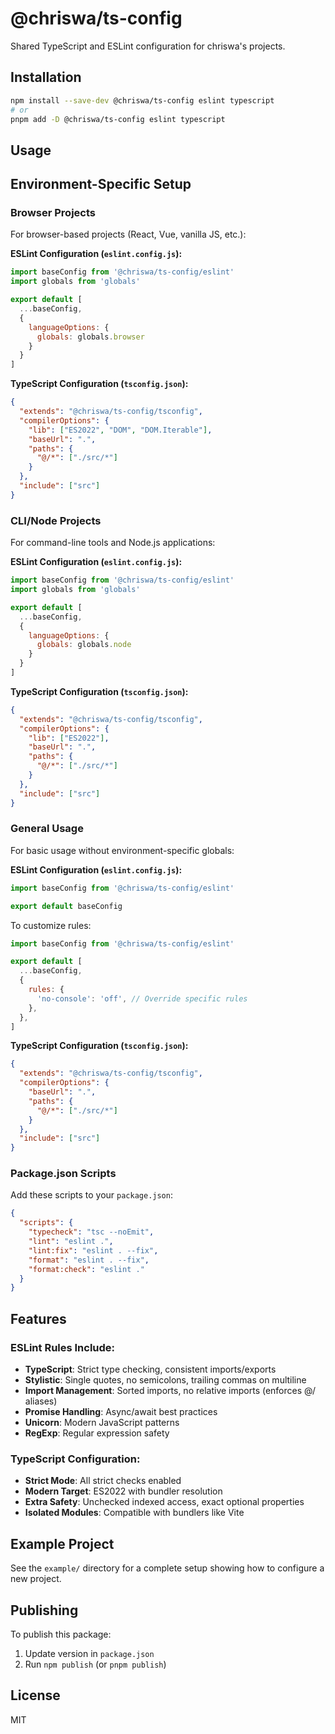# @chriswa/ts-config

Shared TypeScript and ESLint configuration for chriswa's projects.

## Installation

```bash
npm install --save-dev @chriswa/ts-config eslint typescript
# or
pnpm add -D @chriswa/ts-config eslint typescript
```

## Usage

## Environment-Specific Setup

### Browser Projects

For browser-based projects (React, Vue, vanilla JS, etc.):

**ESLint Configuration (`eslint.config.js`):**
```js
import baseConfig from '@chriswa/ts-config/eslint'
import globals from 'globals'

export default [
  ...baseConfig,
  {
    languageOptions: {
      globals: globals.browser
    }
  }
]
```

**TypeScript Configuration (`tsconfig.json`):**
```json
{
  "extends": "@chriswa/ts-config/tsconfig",
  "compilerOptions": {
    "lib": ["ES2022", "DOM", "DOM.Iterable"],
    "baseUrl": ".",
    "paths": {
      "@/*": ["./src/*"]
    }
  },
  "include": ["src"]
}
```

### CLI/Node Projects

For command-line tools and Node.js applications:

**ESLint Configuration (`eslint.config.js`):**
```js
import baseConfig from '@chriswa/ts-config/eslint'
import globals from 'globals'

export default [
  ...baseConfig,
  {
    languageOptions: {
      globals: globals.node
    }
  }
]
```

**TypeScript Configuration (`tsconfig.json`):**
```json
{
  "extends": "@chriswa/ts-config/tsconfig",
  "compilerOptions": {
    "lib": ["ES2022"],
    "baseUrl": ".",
    "paths": {
      "@/*": ["./src/*"]
    }
  },
  "include": ["src"]
}
```

### General Usage

For basic usage without environment-specific globals:

**ESLint Configuration (`eslint.config.js`):**
```js
import baseConfig from '@chriswa/ts-config/eslint'

export default baseConfig
```

To customize rules:
```js
import baseConfig from '@chriswa/ts-config/eslint'

export default [
  ...baseConfig,
  {
    rules: {
      'no-console': 'off', // Override specific rules
    },
  },
]
```

**TypeScript Configuration (`tsconfig.json`):**
```json
{
  "extends": "@chriswa/ts-config/tsconfig",
  "compilerOptions": {
    "baseUrl": ".",
    "paths": {
      "@/*": ["./src/*"]
    }
  },
  "include": ["src"]
}
```

### Package.json Scripts

Add these scripts to your `package.json`:

```json
{
  "scripts": {
    "typecheck": "tsc --noEmit",
    "lint": "eslint .",
    "lint:fix": "eslint . --fix",
    "format": "eslint . --fix",
    "format:check": "eslint ."
  }
}
```

## Features

### ESLint Rules Include:
- **TypeScript**: Strict type checking, consistent imports/exports
- **Stylistic**: Single quotes, no semicolons, trailing commas on multiline
- **Import Management**: Sorted imports, no relative imports (enforces @/ aliases)
- **Promise Handling**: Async/await best practices
- **Unicorn**: Modern JavaScript patterns
- **RegExp**: Regular expression safety

### TypeScript Configuration:
- **Strict Mode**: All strict checks enabled
- **Modern Target**: ES2022 with bundler resolution
- **Extra Safety**: Unchecked indexed access, exact optional properties
- **Isolated Modules**: Compatible with bundlers like Vite

## Example Project

See the `example/` directory for a complete setup showing how to configure a new project.

## Publishing

To publish this package:

1. Update version in `package.json`
2. Run `npm publish` (or `pnpm publish`)

## License

MIT